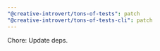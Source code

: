 ```yaml
---
"@creative-introvert/tons-of-tests": patch
"@creative-introvert/tons-of-tests-cli": patch
---
```


Chore: Update deps.
